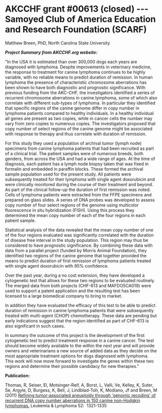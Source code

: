 
AKCCHF grant \#00613 (closed) ---  Samoyed Club of America Education and Research Foundation (SCARF)
===================================================================================================

Matthew Breen, PhD, North Carolina State University

***Project Summary from AKCCHF.org website:***

"In the USA it is estimated than over 300,000 dogs each years are
diagnosed with lymphoma. Despite improvements in veterinary medicine,
the response to treatment for canine lymphoma continues to be highly
variable, with no reliable means to predict duration of remission. In
human lymphoma the presence of characteristic chromosome aberrations has
been shown to have both diagnostic and prognostic significance. With
previous funding from the AKC-CHF, the investigators identified a series
of recurrent chromosome aberrations in canine lymphoma, some of which
also correlate with different sub-types of lymphoma. In particular they
identified that specific regions of the canine genome differ in copy
number in lymphoma patients compared to healthy individuals. In a
healthy individual all genes are present as two copies, while in cancer
cells the number may vary from zero copies to numerous copies. The
investigators proposed that copy number of select regions of the canine
genome might be associated with response to therapy and thus correlate
with duration of remission.

For this study they used a population of archival tumor (lymph node)
specimens from canine lymphoma patients that had been recruited as part
of a clinical trial. The patient samples were of numerous breeds, both
genders, from across the USA and had a wide range of ages. At the time
of diagnosis, each patient has a lymph node biopsy taken that was fixed
in formalin and embedded in paraffin blocks. These formed the archival
sample population used for the present study. All patients were
subsequently treated for their lymphoma with single agent doxorubicin
and were clinically monitored during the course of their treatment and
beyond. As part of the clinical follow-up the duration of first
remission was noted. Cells of lymphoma patients were extracted from the
FFPE specimens and prepared on glass slides. A series of DNA probes was
developed to assess copy number of four select regions of the genome
using multicolor fluorescence in situ hybridization (FISH). Using this
process they determined the mean copy number of each of the four regions
in each patient sample.

Statistical analysis of the data revealed that the mean copy number of
one of the four regions evaluated was significantly correlated with the
duration of disease free interval in the study population. This region
may thus be considered to have prognostic significance. By combining
these data with data from a parallel project (funded by Morris Animal
Foundation), they identified two regions of the canine genome that
together provided the means to predict duration of first remission of
lymphoma patients treated with single agent doxorubicin with 95%
confidence.

Over the past year, during a no cost extension, they have developed a
cytogenetic test that allows for these two regions to be evaluated
routinely. The merged data from both projects (CHF-613 and MAFDO5CA019)
were used to support a patent application and the resulting test has
been licensed to a large biomedical company to bring to market.

In addition they have evaluated the efficacy of this test to be able to
predict duration of remission in canine lymphoma patients that were
subsequently treated with multi-agent (CHOP) chemotherapy. These data
are pending but early indications suggest that the region identified as
part of CHF-613 is also significant in such cases.

In summary the outcome of this project is the development of the first
cytogenetic test to predict treatment response in a canine cancer. The
test should become widely available to the within the next year and will
provide owners and veterinarians a new source of added data as they
decide on the most appropriate treatment options for dogs diagnosed with
lymphoma. This work will now move forward to investigate the genes
within these two regions and determine their possible candidacy for new
therapies."

**Publication:**

Thomas, R, Seiser, El, Motsinger-Reif, A, Borst, L, Valli, Ve, Kelley,
K, Suter, Se, Argyle, D, Burgess, K, Bell, J, Lindblad-Toh, K, Modiano,
Jf and Breen, M (2011) [Refining tumor-associated aneuploidy through
\'genomic recoding\' of recurrent DNA copy number aberrations in 150
canine non-Hodgkin
lymphomas.](http://www.ncbi.nlm.nih.gov/pubmed/21375435) Leukemia &
Lymphoma 52:  1321-1335
